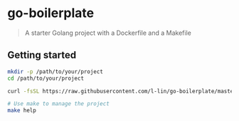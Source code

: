 # go-boilerplate

> A starter Golang project with a Dockerfile and a Makefile

## Getting started

```bash
mkdir -p /path/to/your/project
cd /path/to/your/project

curl -fsSL https://raw.githubusercontent.com/l-lin/go-boilerplate/master/install.sh | sh

# Use make to manage the project
make help
```
